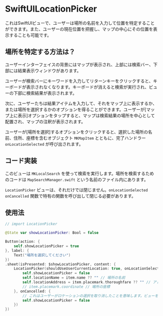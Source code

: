 # SwiftUILocationPicker

これはSwiftUIビューで、ユーザーは場所の名前を入力して位置を特定することができます。また、ユーザーの現在位置を把握し、マップの中心にその位置を表示することも可能です。

## 場所を特定する方法は？

ユーザーインターフェイスの背景にはマップが表示され、上部には検索バー、下部には結果表示ウィンドウがあります。

ユーザーが検索バーにキーワードを入力してリターンキーをクリックすると、キーボードが表示されなくなります。キーボードが消えると検索が実行され、ビューの下部に検索結果が表示されます。

次に、ユーザーたちは結果アイテムを入力して、それをマップ上に表示するか、または場所を選択するかのオプションを得ることができます。ユーザーが[マップ上に表示]オプションをタップすると、マップは検索結果の場所を中心として配置され、マップの注釈が表示されます。

ユーザーが[場所を選択]するオプションをクリックすると、選択した場所の名前、住所、座標を含むオブジェクト `MKMapItem` とともに、完了ハンドラー `onLocationSelected` が呼び出されます。

## コード実装

このビューは `MKLocalSearch` を使って検索を実行します。場所を検索するためのコードは `MapSearchManager.swift` という名前のファイル内にあります。

`LocationPicker` ビューは、それだけでは閉じません。`onLocationSelected` `onCancelled` 関数で特有の関数を呼び出して閉じる必要があります。

## 使用法

```swift
// import LocationPicker

@State var showLocationPicker: Bool = false

Button(action: {
    self.showLocationPicker = true
}, label: {
    Text("場所を選択してください")
})
.sheet(isPresented: $showLocationPicker, content: {
    LocationPicker(shouldUseUserCurrentLocation: true, onLocationSelected: { item in
        self.showLocationPicker = false
        self.locationName = item.name ?? "" // 場所の名前
        self.locationAddress = item.placemark.thoroughfare ?? "" // アドレス
        // item.placemark.coordinate // 場所の座標
    }, onCancelled: {
        // これはユーザーがロケーションの選択を取り消したことを意味します。ビューを閉じてください。
        self.showLocationPicker = false
    })
})
```


